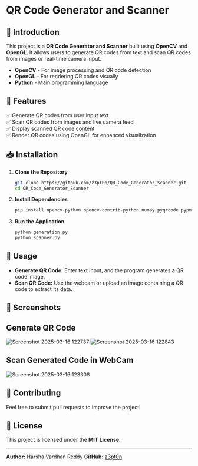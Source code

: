 # QR Code Generator and Scanner

## 📌 Introduction
This project is a **QR Code Generator and Scanner** built using **OpenCV** and **OpenGL**. It allows users to generate QR codes from text and scan QR codes from images or real-time camera input.


- **OpenCV** - For image processing and QR code detection
- **OpenGL** - For rendering QR codes visually
- **Python** - Main programming language

## 🚀 Features
✅ Generate QR codes from user input text  
✅ Scan QR codes from images and live camera feed  
✅ Display scanned QR code content  
✅ Render QR codes using OpenGL for enhanced visualization  

## 📥 Installation
1. **Clone the Repository**
   ```sh
   git clone https://github.com/z3pt0n/QR_Code_Generator_Scanner.git
   cd QR_Code_Generator_Scanner
   ```
2. **Install Dependencies**
   ```sh
   pip install opencv-python opencv-contrib-python numpy pyqrcode pypng PyOpenGL
   ```
3. **Run the Application**
   ```sh
   python generation.py
   python scanner.py
   ```

## 📸 Usage
- **Generate QR Code:** Enter text input, and the program generates a QR code image.
- **Scan QR Code:** Use the webcam or upload an image containing a QR code to extract its data.

## 📌 Screenshots
## Generate QR Code
![Screenshot 2025-03-16 122737](https://github.com/user-attachments/assets/c40aaf6d-b279-4121-b00d-9449d7cd8083)
![Screenshot 2025-03-16 122843](https://github.com/user-attachments/assets/75d6b868-5e71-4acf-8047-63df7cebd5f7)


## Scan Generated Code in WebCam
![Screenshot 2025-03-16 123308](https://github.com/user-attachments/assets/b3481693-f33c-42a6-b4ea-d84bbce25381)





## 🤝 Contributing
Feel free to submit pull requests to improve the project!

## 📜 License
This project is licensed under the **MIT License**.

---
**Author:** Harsha Vardhan Reddy
**GitHub:** [z3pt0n](https://github.com/z3pt0n)


